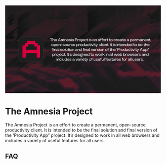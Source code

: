 <p align="center">
    <img src="https://github.com/beachweak/The-Amnesia-Project/blob/main/repositoryad.png?raw=true" style="max-width: 100%; height: auto;">
</p>

# The Amnesia Project

The Amnesia Project is an effort to create a permanent,
open-source productivity client. It is intended to be the
final solution and final version of the ‘Productivity App”
project. It’s designed to work in all web browsers and
includes a variety of useful features for all users. 

## FAQ
